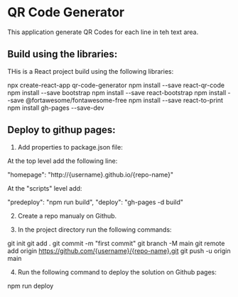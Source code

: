 # QR Code Generator

This application generate QR Codes for each line in teh text area.

## Build using the libraries:

THis is a React project build using the following libraries:

npx create-react-app qr-code-generator
npm install --save react-qr-code
npm install --save bootstrap
npm install --save react-bootstrap
npm install --save @fortawesome/fontawesome-free
npm install --save react-to-print
npm install gh-pages --save-dev


## Deploy to githup pages:

1. Add properties to package.json file:

At the top level add the following line:

"homepage": "http://{username}.github.io/{repo-name}"

At the "scripts" level add:

"predeploy": "npm run build",
"deploy": "gh-pages -d build"

2. Create a repo manualy on Github.

3. In the project directory run the following commands:

git init
git add .
git commit -m "first commit"
git branch -M main
git remote add origin https://github.com/{username}/{repo-name}.git
git push -u origin main

4. Run the following command to deploy the solution on Github pages:

npm run deploy



